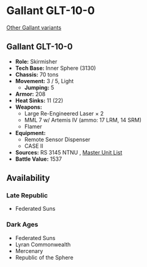 # Gallant GLT-10-0 

[Other Gallant variants](../gallant.md) 

## Gallant GLT-10-0 

- **Role:** Skirmisher 
- **Tech Base:** Inner Sphere (3130) 
- **Chassis:** 70 tons 
- **Movement:** 3 / 5, Light 
  - **Jumping:** 5 
- **Armor:** 208 
- **Heat Sinks:** 11 (22) 
- **Weapons:** 
  - Large Re-Engineered Laser × 2 
  - MML 7 w/ Artemis IV (ammo: 17 LRM, 14 SRM) 
  - Flamer 
- **Equipment:** 
  - Remote Sensor Dispenser 
  - CASE II 
- **Sources:** RS 3145 NTNU , [Master Unit List](http://masterunitlist.info/Unit/Details/6872/gallant-glt-10-0) 
- **Battle Value:** 1537 

## Availability 

### Late Republic 

- Federated Suns 

### Dark Ages 

- Federated Suns 
- Lyran Commonwealth 
- Mercenary 
- Republic of the Sphere 

